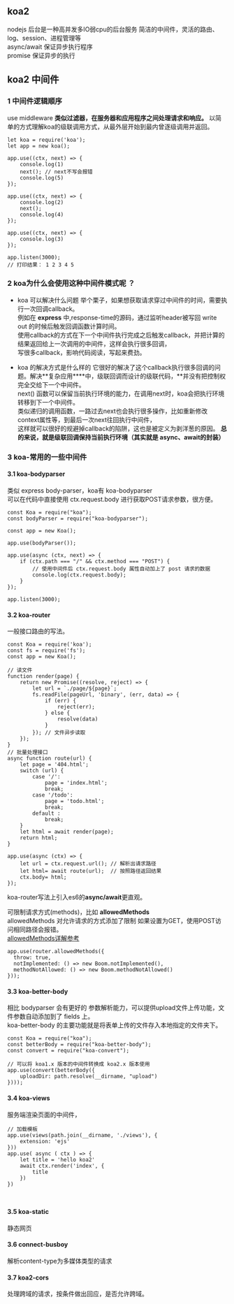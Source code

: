 ## koa2 
nodejs 后台是一种高并发多IO弱cpu的后台服务
简洁的中间件，灵活的路由、log、session、进程管理等 <br />
async/await 保证异步执行程序 <br />
promise 保证异步的执行

## koa2 中间件
### 1 中间件逻辑顺序
 use middleware **类似过滤器，在服务器和应用程序之间处理请求和响应。** 
以简单的方式理解koa的级联调用方式，从最外层开始到最内曾逐级调用并返回。
```
let koa = require('koa');
let app = new koa();

app.use((ctx, next) => {
    console.log(1)
    next(); // next不写会报错
    console.log(5)
});

app.use((ctx, next) => {
    console.log(2)
    next();
    console.log(4)
});

app.use((ctx, next) => {
    console.log(3)
});

app.listen(3000);
// 打印结果： 1 2 3 4 5 
```

### 2 koa为什么会使用这种中间件模式呢 ？
- koa 可以解决什么问题
举个栗子，如果想获取请求穿过中间件的时间，需要执行一次回调callback。 <br />
例如在 **express** 中,response-time的源码，通过监听header被写回 write out 的时候后触发回调函数计算时间。 <br />
使用callback的方式在下一个中间件执行完成之后触发callback，并把计算的结果返回给上一次调用的中间件，这样会执行很多回调，<br />
写很多callback，影响代码阅读，写起来费劲。

- koa 的解决方式是什么样的
它很好的解决了这个callback执行很多回调的问题。解决**复杂应用****中，级联回调而设计的级联代码，**并没有把控制权完全交给下一个中间件。<br />
next() 函数可以保留当前执行环境的能力，在调用next时，koa会把执行环境转移到下一个中间件。<br />
类似递归的调用函数，一路过去next也会执行很多操作，比如重新修改context属性等，到最后一次next往回执行中间件，<br />
这样就可以很好的规避掉callback的陷阱，这也是被定义为剥洋葱的原因。
**总的来说，就是级联回调保持当前执行环境（其实就是 async、await的封装）**

### 3 koa-常用的一些中间件

#### 3.1 koa-bodyparser
类似 express body-parser，koa有 koa-bodyparser <br />
可以在代码中直接使用 ctx.request.body 进行获取POST请求参数，很方便。<br />
```
const Koa = require("koa");
const bodyParser = require("koa-bodyparser");
 
const app = new Koa();
 
app.use(bodyParser());
 
app.use(async (ctx, next) => {
    if (ctx.path === "/" && ctx.method === "POST") {
        // 使用中间件后 ctx.request.body 属性自动加上了 post 请求的数据
        console.log(ctx.request.body);
    }
});

app.listen(3000);
```

#### 3.2 koa-router
一般接口路由的写法。 <br />
```
const Koa = require('koa');
const fs = require('fs');
const app = new Koa();

// 读文件
function render(page) {
    return new Promise((resolve, reject) => {
        let url = `./page/${page}`;
        fs.readFile(pageUrl, 'binary', (err, data) => {
            if (err) {
                reject(err);
            } else {
                resolve(data)
            }
        }); // 文件异步读取
    });
}
// 批量处理接口
async function route(url) {
    let page = '404.html';
    switch (url) {
        case '/':
            page = 'index.html';
            break;
        case '/todo':
            page = 'todo.html';
            break;
        default :
            break;
    }
    let html = await render(page);
    return html;
}

app.use(async (ctx) => {
    let url = ctx.request.url(); // 解析出请求路径
    let html= await route(url);  // 按照路径返回结果
    ctx.body= html;
});
```

koa-router写法上引入es6的**async/await**更直观。<br />

可限制请求方式(methods)，比如 **allowedMethods** <br />
allowedMethods 对允许请求的方式添加了限制 如果设置为GET，使用POST访问相同路径会报错。<br />
[allowedMethods详解参考](https://github.com/ZijianHe/koa-router/tree/master#module_koa-router--Router+allowedMethods "方法主要说明")
```
app.use(router.allowedMethods({
  throw: true,
  notImplemented: () => new Boom.notImplemented(),
  methodNotAllowed: () => new Boom.methodNotAllowed()
}));
```

#### 3.3 koa-better-body
相比 bodyparser 会有更好的 参数解析能力，可以提供upload文件上传功能，文件参数自动添加到了 fields 上。 <br >
koa-better-body 的主要功能就是将表单上传的文件存入本地指定的文件夹下。 <br >
```
const Koa = require("koa");
const betterBody = require("koa-better-body");
const convert = require("koa-convert");
 
// 可以将 koa1.x 版本的中间件转换成 koa2.x 版本使用
app.use(convert(betterBody({
    uploadDir: path.resolve(__dirname, "upload")
})));

```

#### 3.4 koa-views
服务端渲染页面的中间件，
```
// 加载模板
app.use(views(path.join(__dirname, './views'), {
    extension: 'ejs'
}))
app.use( async ( ctx ) => {
    let title = 'hello koa2'
    await ctx.render('index', {
        title
    })
})



```

#### 3.5 koa-static
静态网页

#### 3.6 connect-busboy
解析content-type为多媒体类型的请求

#### 3.7 koa2-cors
处理跨域的请求，按条件做出回应，是否允许跨域。

